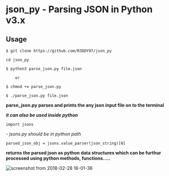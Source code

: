 # json_py - Parsing JSON in Python v3.x

## Usage

`$ git clone https://github.com/R3DDY97/json_py`

`cd json_py`

`$ python3 parse_json.py file.json`

        or

`$ chmod +x parse_json.py`

`$ ./parse_json.py file.json`

**parse_json.py parses and prints the any json input file on to the terminal**


***it can also be used inside python***

`import jsons`          

*- jsons.py should be in python path*

`parsed_json_obj = jsons.value_parser(json_string)[0]`

 **returns the parsed json as python data structures which can be furthur  processed using python methods, functions.....**

 ![screenshot from 2018-02-28 16-01-36](https://user-images.githubusercontent.com/13858661/36782999-bfbb9b74-1ca0-11e8-9e1e-19beb0c40c2d.png)
